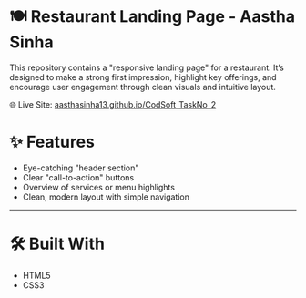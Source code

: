 #  🍽 Restaurant Landing Page - Aastha Sinha

This repository contains a "responsive landing page" for a restaurant. It’s designed to make a strong first impression, highlight key offerings, and encourage user engagement through clean visuals and intuitive layout.

🌐 Live Site: [aasthasinha13.github.io/CodSoft_TaskNo_2](https://aasthasinha13.github.io/CodSoft_TaskNo_2/)


# ✨ Features

- Eye-catching "header section"
- Clear "call-to-action" buttons
- Overview of services or menu highlights
- Clean, modern layout with simple navigation

---

# 🛠 Built With

- HTML5
- CSS3

